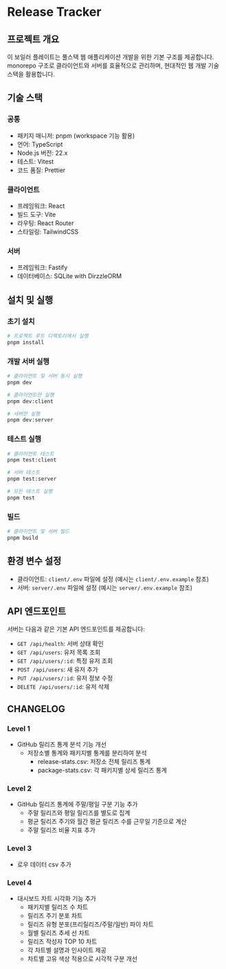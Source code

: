 # Release Tracker

## 프로젝트 개요

이 보일러 플레이트는 풀스택 웹 애플리케이션 개발을 위한 기본 구조를 제공합니다. monorepo 구조로 클라이언트와 서버를 효율적으로 관리하며, 현대적인 웹 개발 기술 스택을 활용합니다.

## 기술 스택

### 공통

- 패키지 매니저: pnpm (workspace 기능 활용)
- 언어: TypeScript
- Node.js 버전: 22.x
- 테스트: Vitest
- 코드 품질: Prettier

### 클라이언트

- 프레임워크: React
- 빌드 도구: Vite
- 라우팅: React Router
- 스타일링: TailwindCSS

### 서버

- 프레임워크: Fastify
- 데이터베이스: SQLite with DirzzleORM

## 설치 및 실행

### 초기 설치

```bash
# 프로젝트 루트 디렉토리에서 실행
pnpm install
```

### 개발 서버 실행

```bash
# 클라이언트 및 서버 동시 실행
pnpm dev

# 클라이언트만 실행
pnpm dev:client

# 서버만 실행
pnpm dev:server
```

### 테스트 실행

```bash
# 클라이언트 테스트
pnpm test:client

# 서버 테스트
pnpm test:server

# 모든 테스트 실행
pnpm test
```

### 빌드

```bash
# 클라이언트 및 서버 빌드
pnpm build
```

## 환경 변수 설정

- 클라이언트: `client/.env` 파일에 설정 (예시는 `client/.env.example` 참조)
- 서버: `server/.env` 파일에 설정 (예시는 `server/.env.example` 참조)

## API 엔드포인트

서버는 다음과 같은 기본 API 엔드포인트를 제공합니다:

- `GET /api/health`: 서버 상태 확인
- `GET /api/users`: 유저 목록 조회
- `GET /api/users/:id`: 특정 유저 조회
- `POST /api/users`: 새 유저 추가
- `PUT /api/users/:id`: 유저 정보 수정
- `DELETE /api/users/:id`: 유저 삭제

## CHANGELOG

### Level 1
- GitHub 릴리즈 통계 분석 기능 개선
  - 저장소별 통계와 패키지별 통계를 분리하여 분석
    - release-stats.csv: 저장소 전체 릴리즈 통계
    - package-stats.csv: 각 패키지별 상세 릴리즈 통계

### Level 2
- GitHub 릴리즈 통계에 주말/평일 구분 기능 추가
  - 주말 릴리즈와 평일 릴리즈를 별도로 집계
  - 평균 릴리즈 주기와 월간 평균 릴리즈 수를 근무일 기준으로 계산
  - 주말 릴리즈 비율 지표 추가

### Level 3
- 로우 데이터 csv 추가

### Level 4
- 대시보드 차트 시각화 기능 추가
  - 패키지별 릴리즈 수 차트
  - 릴리즈 주기 분포 차트
  - 릴리즈 유형 분포(프리릴리즈/주말/일반) 파이 차트
  - 월별 릴리즈 추세 선 차트
  - 릴리즈 작성자 TOP 10 차트
  - 각 차트별 설명과 인사이트 제공
  - 차트별 고유 색상 적용으로 시각적 구분 개선
  